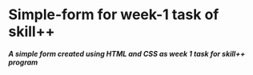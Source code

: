 # Simple-form for week-1 task of skill++
***A simple form created using HTML and CSS as week 1 task for skill++ program***

